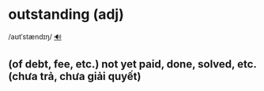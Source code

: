 # outstanding (adj)

/aʊtˈstændɪŋ/ [🔊](https://www.oxfordlearnersdictionaries.com/media/english/uk_pron/o/out/outst/outstanding__gb_1.mp3)

## (of debt, fee, etc.) not yet paid, done, solved, etc. (chưa trả, chưa giải quyết)